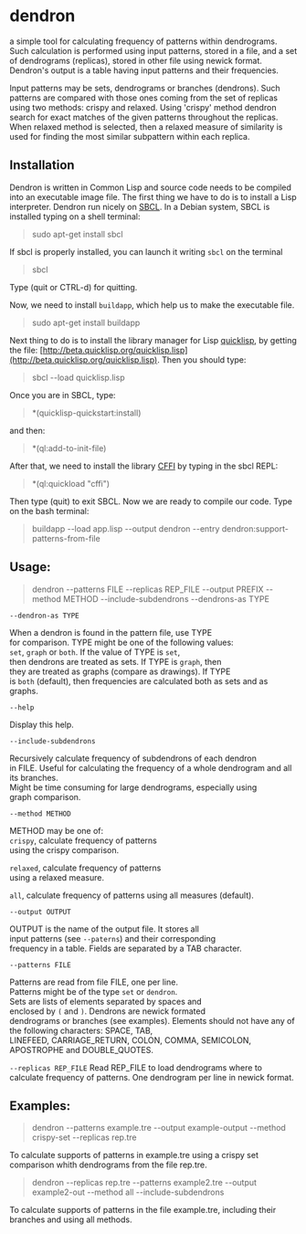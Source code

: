 # dendron
a simple tool for calculating frequency of patterns within dendrograms. Such calculation is performed using input patterns, stored in a file, and a set of dendrograms (replicas), stored in other file using newick format. Dendron's output is a table having input patterns and their frequencies.      

Input patterns may be sets, dendrograms or branches (dendrons). Such patterns are compared with those ones coming from the set of replicas using two methods: crispy and relaxed. Using 'crispy' method dendron search for exact matches of the given patterns throughout the replicas. When relaxed method is selected, then a relaxed measure of similarity is used for finding the most similar subpattern within each replica.

## Installation

Dendron is written in Common Lisp and source code needs to be compiled into an executable image file. The first thing we have to do is to install a Lisp interpreter. Dendron run nicely on [SBCL](http://www.sbcl.org). In a Debian system, SBCL is installed typing on a shell terminal:

> sudo apt-get install sbcl

If sbcl is properly installed, you can launch it writing `sbcl` on the terminal

> sbcl

Type (quit or CTRL-d) for quitting. 

Now, we need to install `buildapp`, which help us to make the executable file.

> sudo apt-get install buildapp

Next thing to do is to install the library manager for Lisp [quicklisp](http://www.beta.quicklisp.org), by getting the file:
[http://beta.quicklisp.org/quicklisp.lisp](http://beta.quicklisp.org/quicklisp.lisp). Then you should type:

> sbcl --load quicklisp.lisp

Once you are in SBCL, type:
> *(quicklisp-quickstart:install)

and then:

> *(ql:add-to-init-file)

After that, we need to install the library [CFFI](https://common-lisp.net/project/cffi/) by typing in the sbcl REPL:

> *(ql:quickload "cffi")

Then type (quit) to exit SBCL. Now we are ready to compile our code. Type on the bash terminal:

> buildapp --load app.lisp --output dendron --entry dendron:support-patterns-from-file


## Usage:      

> dendron --patterns FILE --replicas REP_FILE --output PREFIX --method METHOD --include-subdendrons --dendrons-as TYPE

`--dendron-as TYPE` 

When a dendron is found in the pattern file, use TYPE            
for comparison. TYPE might be one of the following values:       
`set`, `graph` or `both`. If the value of TYPE is `set`,         
then dendrons are treated as sets. If TYPE is `graph`, then      
they are treated as graphs (compare as drawings). If TYPE        
is `both` (default), then frequencies are calculated both as sets
and as graphs.                                                   


`--help`
 
 Display this help.

`--include-subdendrons`

Recursively calculate frequency of subdendrons of each dendron     
in FILE. Useful for calculating the frequency of a whole dendrogram
and all its branches.                                              
Might be time consuming for large dendrograms, especially using    
graph comparison.                                                  

`--method METHOD`

METHOD may be one of:                           
`crispy`, calculate frequency of patterns       
 using the crispy comparison.                   
                                                
`relaxed`, calculate frequency of patterns      
 using a relaxed measure.                       
                                                
`all`, calculate frequency of patterns using all
 measures (default).                            

`--output OUTPUT`

OUTPUT is the name of the output file. It stores all          
input patterns (see `--paterns`) and their corresponding        
frequency in a table. Fields are separated by a TAB character.


`--patterns FILE`

Patterns are read from file FILE, one per line.        
Patterns might be of the type `set` or `dendron`.      
Sets are lists of elements separated by spaces and     
enclosed by `(` and `)`. Dendrons are newick formated  
dendrograms or branches (see examples). Elements should
not have any of the following characters: SPACE, TAB,  
LINEFEED, CARRIAGE_RETURN, COLON, COMMA, SEMICOLON,    
APOSTROPHE and DOUBLE_QUOTES.                          

                             
`--replicas REP_FILE`
Read REP_FILE to load dendrograms where to calculate frequency of patterns.
One dendrogram per line in newick format.                                  

## Examples:   
> dendron --patterns example.tre --output example-output --method crispy-set --replicas rep.tre

To calculate supports of patterns in example.tre using a crispy set comparison whith dendrograms
from the file rep.tre.

> dendron --replicas rep.tre --patterns example2.tre --output example2-out --method all --include-subdendrons

To calculate supports of patterns in the file example.tre, including their branches and using all methods.
